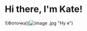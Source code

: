 # Hi there, I'm Kate! 

![Фоточка](![image](https://github.com/user-attachments/assets/0c7c0ff1-2912-4179-8955-a2bbb435a960)
.jpg "Ну я")
